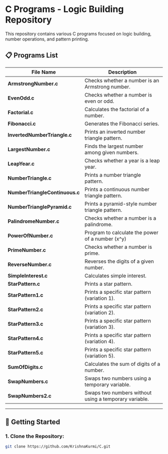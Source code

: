 # C Programs - Logic Building Repository

This repository contains various C programs focused on logic building, number operations, and pattern printing.

## 📋 Programs List

| File Name                       | Description                                           |
|---------------------------------|-------------------------------------------------------|
| **ArmstrongNumber.c**           | Checks whether a number is an Armstrong number.       |
| **EvenOdd.c**                   | Checks whether a number is even or odd.               |
| **Factorial.c**                 | Calculates the factorial of a number.                 |
| **Fibonacci.c**                 | Generates the Fibonacci series.                       |
| **InvertedNumberTriangle.c**    | Prints an inverted number triangle pattern.           |
| **LargestNumber.c**             | Finds the largest number among given numbers.         |
| **LeapYear.c**                  | Checks whether a year is a leap year.                 |
| **NumberTriangle.c**            | Prints a number triangle pattern.                     |
| **NumberTriangleContinuous.c**  | Prints a continuous number triangle pattern.          |
| **NumberTrianglePyramid.c**     | Prints a pyramid-style number triangle pattern.       |
| **PalindromeNumber.c**          | Checks whether a number is a palindrome.              |
| **PowerOfNumber.c**             | Program to calculate the power of a number (x^y)      |
| **PrimeNumber.c**               | Checks whether a number is prime.                     |
| **ReverseNumber.c**             | Reverses the digits of a given number.                |
| **SimpleInterest.c**            | Calculates simple interest.                           |
| **StarPattern.c**               | Prints a star pattern.                                |
| **StarPattern1.c**              | Prints a specific star pattern (variation 1).         |
| **StarPattern2.c**              | Prints a specific star pattern (variation 2).         |
| **StarPattern3.c**              | Prints a specific star pattern (variation 3).         |
| **StarPattern4.c**              | Prints a specific star pattern (variation 4).         |
| **StarPattern5.c**              | Prints a specific star pattern (variation 5).         |
| **SumOfDigits.c**               | Calculates the sum of digits of a number.             |
| **SwapNumbers.c**               | Swaps two numbers using a temporary variable.         |
| **SwapNumbers2.c**              | Swaps two numbers without using a temporary variable. |

---

## 🚀 Getting Started
### 1. Clone the Repository:
```bash
git clone https://github.com/KrishnaKurmi/C.git
